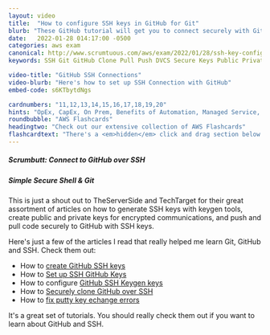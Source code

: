 ```yaml
---
layout: video
title:  "How to configure SSH keys in GitHub for Git"
blurb: "These GitHub tutorial will get you to connect securely with GitHub, SSH, KeyGen and Git."
date:   2022-01-28 014:17:00 -0500
categories: aws exam
canonical: http://www.scrumtuous.com/aws/exam/2022/01/28/ssh-key-config-git-github-create.html
keywords: SSH Git GitHub Clone Pull Push DVCS Secure Keys Public Private

video-title: "GitHub SSH Connections"
video-blurb: "Here's how to set up SSH Connection with GitHub"
embed-code: s6KTbytdNgs

cardnumbers: "11,12,13,14,15,16,17,18,19,20"
hints: "OpEx, CapEx, On Prem, Benefits of Automation, Managed Service, Design for Failure, Monolithic architectures, Parallel Computing, RDS, ECS, EKS, DynamoDB"
roundbubble: "AWS Flashcards"
headingtwo: "Check out our extensive collection of AWS Flashcards"
flashcardtext: "There's a <em>hidden</em> click and drag section below for hints."
---
```




<div class="card mt-5">
  <div class="card-header">
    <h5>Scrumbutt: Connect to GitHub over SSH</h5>
  </div>
  <div class="card-body">
    <h5 class="card-title">Simple Secure Shell & Git</h5>

	
This is just a shout out to TheServerSide and TechTarget for their great assortment of articles on how to generate SSH keys with keygen tools, create public and private keys for encrypted communications,
and push and pull code securely to GitHub with SSH keys.

Here's just a few of the articles I read that really helped me learn Git, GitHub and SSH. Check them out:

- How to <a href="https://searchitoperations.techtarget.com/tutorial/Create-an-SSH-key-with-GitHub-for-network-access">create GitHub SSH keys</a>
- How to <a href="https://www.theserverside.com/blog/Coffee-Talk-Java-News-Stories-and-Opinions/GitHub-SSH-Key-Setup-Config-Ubuntu-Linux">Set up SSH GitHub Keys</a>
- How to configure <a href="https://www.theserverside.com/blog/Coffee-Talk-Java-News-Stories-and-Opinions/GitHub-SSH-KeyGen-Example"> GitHub SSH Keygen keys</a>
- How to <a href="https://www.theserverside.com/blog/Coffee-Talk-Java-News-Stories-and-Opinions/github-clone-with-ssh-keys">Securely clone GitHub over SSH</a>
- How to <a href="https://www.theserverside.com/blog/Coffee-Talk-Java-News-Stories-and-Opinions/Putty-Key-Exchange-Algorithm-Couldnt-Agree-Error-Fatal-EC2-AWS-SSH">fix putty key echange errors</a>

It's a great set of tutorials. You should really check them out if you want to learn about GitHub and SSH.

  </div>
</div>











